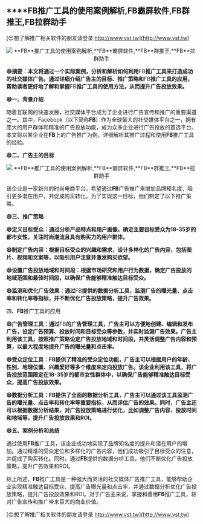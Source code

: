 ## ****FB**推广工具的使用案例解析,**FB**霸屏软件,**FB**群推王,**FB**拉群助手**

[😍想了解推广相关软件的朋友请登录 http://www.vst.tw](http://www.vst.tw)

 <center><img src="https://vst.tw/MP4/tuiguang/png/4.png" alt="**FB**推广工具的使用案例解析,**FB**霸屏软件,**FB**群推王,**FB**拉群助手"></center>

**😄摘要：本文将通过一个实际案例，分析和解析如何利用**FB**推广工具来打造成功的社交媒体广告。通过详细介绍广告主的目标、推广策略和**FB**推广工具的应用，帮助读者更好地了解和掌握**FB**推广工具的使用方法，从而提升广告投放效果。**

**😄一、背景介绍**

随着互联网的快速发展，社交媒体平台成为了企业进行广告宣传和推广的重要渠道之一。其中，Facebook（以下简称**FB**）作为全球最大的社交媒体平台之一，拥有庞大的用户群体和精准的广告投放功能，成为众多企业进行广告投放的首选平台。本文将以某企业在**FB**上的广告推广为例，详细解析其推广过程和使用**FB**推广工具的经验。

**😄二、广告主的目标**

 <center><img src="https://vst.tw/MP4/tuiguang/png/6.png" alt="**FB**推广工具的使用案例解析,**FB**霸屏软件,**FB**群推王,**FB**拉群助手"></center>

该企业是一家新兴的时尚电商平台，希望通过**FB**广告推广来增加品牌知名度、吸引更多潜在用户，并促成购买转化。为了实现这一目标，他们制定了以下推广策略。

**😄三、推广策略**

**😄定义目标受众：通过分析产品特点和用户画像，确定主要目标受众为18-35岁的都市女性，关注时尚潮流且具有购买力的用户群体。**

**😄制定广告内容：根据目标受众的兴趣和需求，设计多样化的广告内容，包括图片、视频和文案等，以吸引用户注意并激发购买欲望。**

**😄设置广告投放地域和时间段：根据市场研究和用户行为数据，确定广告投放的地域范围和最佳时间段，以确保广告能够精准触达目标受众。**

**😄监测和优化广告效果：通过**FB**提供的数据分析工具，监测广告的曝光量、点击率和转化率等指标，并不断优化广告投放策略，提升广告效果。**

四、**FB**推广工具的应用

**😄广告管理工具：通过**FB**的广告管理工具，广告主可以方便地创建、编辑和发布广告，设定广告预算、投放时间和目标受众等参数，并实时监测广告效果。广告主利用该工具，按照推广策略设定广告投放地域和时间段，并灵活调整广告内容和预算，以最大程度地提升广告的曝光量和点击率。**

**😄受众定位工具：**FB**提供了精准的受众定位功能，广告主可以根据用户的年龄、性别、地理位置、兴趣爱好等多个维度来定向投放广告。该企业利用该工具，将广告投放范围限定在18-35岁的都市女性群体中，以确保广告能够精准触达目标受众，提高广告投放效果。**

**😄数据分析工具：**FB**提供了全面的数据分析工具，广告主可以通过该工具监测广告的曝光量、点击率和转化率等重要指标，从而评估广告的效果。同时，广告主还可以根据数据分析结果，对广告投放策略进行优化，比如调整广告内容、投放时间和地域等，提升广告投放效果和ROI。**

**😄五、案例分析和总结**

通过使用**FB**推广工具，该企业成功地实现了品牌知名度的提升和潜在用户的增加。通过精准的受众定位和多样化的广告内容，他们成功吸引了目标受众的注意，并促成了购买转化。同时，通过**FB**提供的数据分析工具，他们不断优化广告投放策略，提升广告效果和ROI。

综上所述，**FB**推广工具是一种强大而灵活的社交媒体广告推广工具，能够帮助企业实现精准触达目标受众、提高广告曝光量和点击率，并通过数据分析优化广告投放策略，提升广告投放效果和ROI。对于广告主来说，掌握和善用**FB**推广工具，将对广告宣传和推广带来巨大的商业价值。

[😍想了解推广相关软件的朋友请登录 http://www.vst.tw](http://www.vst.tw)



